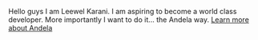 Hello guys I am Leewel Karani. I am aspiring to become a world class developer. More importantly I want to do it... the Andela way. [Learn more about Andela](https://andela.com/)
